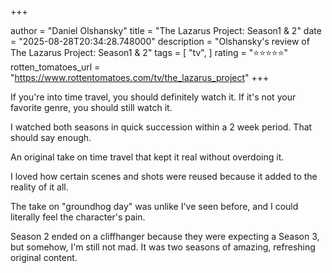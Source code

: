 +++

author = "Daniel Olshansky"
title = "The Lazarus Project: Season1 & 2"
date = "2025-08-28T20:34:28.748000"
description = "Olshansky's review of The Lazarus Project: Season1 & 2"
tags = [
    "tv",
]
rating = "⭐⭐⭐⭐⭐"
rotten_tomatoes_url = "https://www.rottentomatoes.com/tv/the_lazarus_project"
+++

If you're into time travel, you should definitely watch it. If it's not your favorite genre, you should still watch it.

I watched both seasons in quick succession within a 2 week period. That should say enough.

An original take on time travel that kept it real without overdoing it.

I loved how certain scenes and shots were reused because it added to the reality of it all.

The take on "groundhog day" was unlike I've seen before, and I could literally feel the character's pain.

Season 2 ended on a cliffhanger because they were expecting a Season 3, but somehow, I'm still not mad.
It was two seasons of amazing, refreshing original content.

